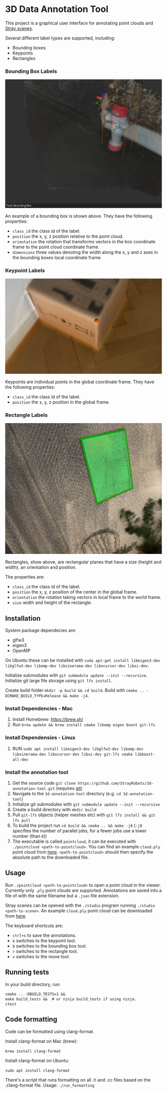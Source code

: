 # 3D Data Annotation Tool

This project is a graphical user interface for annotating point clouds and [Stray scenes](https://docs.strayrobots.io/formats/data.html).

Several different label types are supported, including:
- Bounding boxes
- Keypoints
- Rectangles

### Bounding Box Labels

![Bounding box label type](assets/bbox.jpg)

An example of a bounding box is shown above. They have the following properties:
- `class_id` the class id of the label.
- `position` the x, y, z position relative to the point cloud.
- `orientation` the rotation that transforms vectors in the box coordinate frame to the point cloud coordinate frame.
- `dimensions` three values denoting the width along the x, y and z axes in the bounding boxes local coordinate frame.

### Keypoint Labels

![Keypoint label type](assets/keypoint.jpg)

Keypoints are individual points in the global coordinate frame. They have the following properties:
- `class_id` the class id of the label.
- `position` the x, y, z position in the global frame.

### Rectangle Labels

![Oriented rectangle label type](assets/rectangle.jpg)

Rectangles, show above, are rectangular planes that have a size (height and width), an orientation and position.

The properties are:
- `class_id` the class id of the label.
- `position` the x, y, z position of the center in the global frame.
- `orientation` the rotation taking vectors in local frame to the world frame.
- `size` width and height of the rectangle.

## Installation

System package dependecies are:
- glfw3
- eigen3
- OpenMP

On Ubuntu these can be installed with `sudo apt-get install libeigen3-dev libglfw3-dev libomp-dev libxinerama-dev libxcursor-dev libxi-dev`.

Initialize submodules with `git submodule update --init --recursive`. Initialize git large file storage using `git lfs install`.

Create build folder `mkdir -p build && cd build`. Build with `cmake .. -DCMAKE_BUILD_TYPE=Release && make -j4`.

### Install Dependencies - Mac
1. Install Homebrew: https://brew.sh/
2. Run `brew update && brew install cmake libomp eigen boost git-lfs`

### Install Dependensies - Linux
1. RUN `sudo apt install libeigen3-dev libglfw3-dev libomp-dev libxinerama-dev libxcursor-dev libxi-dev git-lfs cmake libboost-all-dev`

### Install the annotation tool
1. Get the source code `git clone https://github.com/StrayRobots/3d-annotation-tool.git` (requires [git](https://git-scm.com/))
2. Navigate to the `3d-annotation-tool` directory (e.g. `cd 3d-annotation-tool`)
3. Initialize git submodules with `git submodule update --init --recursive`
4. Create a build directory with `mkdir build`
5. Pull `git-lfs` objects (helper meshes etc) with `git lfs install && git lfs pull`
6. To build the project run `cd build && cmake .. && make -j8` (`-j8` specifies the number of parallel jobs, for a fewer jobs use a lower number (than `8`))
7. The executable is called `pointcloud`, it can be executed with `./pointcloud <path-to-pointcloud>`. You can find an example `cloud.ply` point cloud  from [here](https://stray-data.nyc3.digitaloceanspaces.com/tutorials/cloud.ply). `<path-to-pointcloud>` should then specify the absolute path to the downloaded file.
## Usage

Run `./pointcloud <path-to-pointcloud>` to open a point cloud in the viewer. Currently only `.ply` point clouds are supported. Annotations are saved into a file of with the same filename but a `.json` file extension.

Stray scenes can be opened with the `./studio` program running `./studio <path-to-scene>`. An example `cloud.ply` point cloud can be downloaded from [here](https://stray-data.nyc3.digitaloceanspaces.com/tutorials/cloud.ply).

The keyboard shortcuts are:
- `ctrl+s` to save the annotations.
- `k` switches to the keypoint tool.
- `b` switches to the bounding box tool.
- `r` switches to the rectangle tool.
- `v` switches to the move tool.

## Running tests

In your build directory, run:
```
cmake .. -DBUILD_TESTS=1 &&
make build_tests &&  # or ninja build_tests if using ninja.
ctest
```

## Code formatting

Code can be formatted using clang-format.

Install clang-format on Mac (brew):

`brew install clang-format`

Install clang-format on Ubuntu:

`sudo apt install clang-format`

There's a script that runs formatting on all .h and .cc files based on the .clang-format file. Usage: `./run_formatting`


